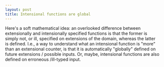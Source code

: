 ```yaml
---
layout: post
title: Intensional functions are global
---
```


Here's a soft mathematical idea: an overlooked difference between extensionally and intensionally specified functions is that the former is simply not, or ill, specified on extensions of the domain, whereas the latter is defined. I.e., a way to understand what an intensional function is "more" than an extensional counter, is that it is automatically "globally" defined on future extensions / possible inputs. Or, maybe, intensional functions are also defined on erroneous /ill-typed input.